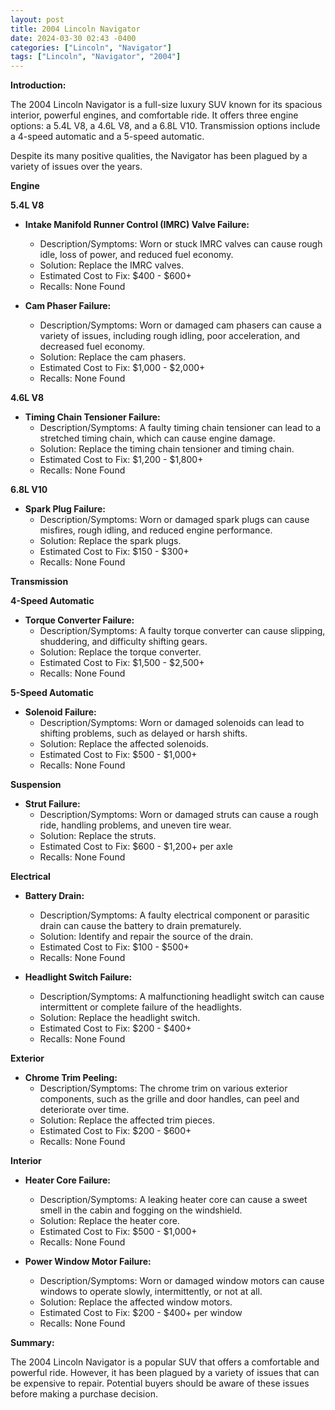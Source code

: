 ```yaml
---
layout: post
title: 2004 Lincoln Navigator
date: 2024-03-30 02:43 -0400
categories: ["Lincoln", "Navigator"]
tags: ["Lincoln", "Navigator", "2004"]
---
```

**Introduction:**

The 2004 Lincoln Navigator is a full-size luxury SUV known for its spacious interior, powerful engines, and comfortable ride. It offers three engine options: a 5.4L V8, a 4.6L V8, and a 6.8L V10. Transmission options include a 4-speed automatic and a 5-speed automatic.

Despite its many positive qualities, the Navigator has been plagued by a variety of issues over the years.

**Engine**

**5.4L V8**

* **Intake Manifold Runner Control (IMRC) Valve Failure:**
    * Description/Symptoms: Worn or stuck IMRC valves can cause rough idle, loss of power, and reduced fuel economy.
    * Solution: Replace the IMRC valves.
    * Estimated Cost to Fix: $400 - $600+
    * Recalls: None Found

* **Cam Phaser Failure:**
    * Description/Symptoms: Worn or damaged cam phasers can cause a variety of issues, including rough idling, poor acceleration, and decreased fuel economy.
    * Solution: Replace the cam phasers.
    * Estimated Cost to Fix: $1,000 - $2,000+
    * Recalls: None Found

**4.6L V8**

* **Timing Chain Tensioner Failure:**
    * Description/Symptoms: A faulty timing chain tensioner can lead to a stretched timing chain, which can cause engine damage.
    * Solution: Replace the timing chain tensioner and timing chain.
    * Estimated Cost to Fix: $1,200 - $1,800+
    * Recalls: None Found

**6.8L V10**

* **Spark Plug Failure:**
    * Description/Symptoms: Worn or damaged spark plugs can cause misfires, rough idling, and reduced engine performance.
    * Solution: Replace the spark plugs.
    * Estimated Cost to Fix: $150 - $300+
    * Recalls: None Found

**Transmission**

**4-Speed Automatic**

* **Torque Converter Failure:**
    * Description/Symptoms: A faulty torque converter can cause slipping, shuddering, and difficulty shifting gears.
    * Solution: Replace the torque converter.
    * Estimated Cost to Fix: $1,500 - $2,500+
    * Recalls: None Found

**5-Speed Automatic**

* **Solenoid Failure:**
    * Description/Symptoms: Worn or damaged solenoids can lead to shifting problems, such as delayed or harsh shifts.
    * Solution: Replace the affected solenoids.
    * Estimated Cost to Fix: $500 - $1,000+
    * Recalls: None Found

**Suspension**

* **Strut Failure:**
    * Description/Symptoms: Worn or damaged struts can cause a rough ride, handling problems, and uneven tire wear.
    * Solution: Replace the struts.
    * Estimated Cost to Fix: $600 - $1,200+ per axle
    * Recalls: None Found

**Electrical**

* **Battery Drain:**
    * Description/Symptoms: A faulty electrical component or parasitic drain can cause the battery to drain prematurely.
    * Solution: Identify and repair the source of the drain.
    * Estimated Cost to Fix: $100 - $500+
    * Recalls: None Found

* **Headlight Switch Failure:**
    * Description/Symptoms: A malfunctioning headlight switch can cause intermittent or complete failure of the headlights.
    * Solution: Replace the headlight switch.
    * Estimated Cost to Fix: $200 - $400+
    * Recalls: None Found

**Exterior**

* **Chrome Trim Peeling:**
    * Description/Symptoms: The chrome trim on various exterior components, such as the grille and door handles, can peel and deteriorate over time.
    * Solution: Replace the affected trim pieces.
    * Estimated Cost to Fix: $200 - $600+
    * Recalls: None Found

**Interior**

* **Heater Core Failure:**
    * Description/Symptoms: A leaking heater core can cause a sweet smell in the cabin and fogging on the windshield.
    * Solution: Replace the heater core.
    * Estimated Cost to Fix: $500 - $1,000+
    * Recalls: None Found

* **Power Window Motor Failure:**
    * Description/Symptoms: Worn or damaged window motors can cause windows to operate slowly, intermittently, or not at all.
    * Solution: Replace the affected window motors.
    * Estimated Cost to Fix: $200 - $400+ per window
    * Recalls: None Found

**Summary:**

The 2004 Lincoln Navigator is a popular SUV that offers a comfortable and powerful ride. However, it has been plagued by a variety of issues that can be expensive to repair. Potential buyers should be aware of these issues before making a purchase decision.
